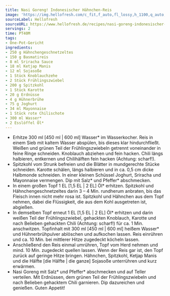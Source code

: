 ```yaml
---
title: Nasi Goreng! Indonesischer Hähnchen-Reis
image: 'https://img.hellofresh.com/c_fit,f_auto,fl_lossy,h_1100,q_auto,w_2600/hellofresh_s3/image/nasi-goreng-indonesischer-hahnchen-reis-c7ae5531.jpg'
sourceLabel: Hellofresh
sourceURL: https://www.hellofresh.de/recipes/nasi-goreng-indonesischer-hahnchen-reis-62384955c3a56c7cd45b36fb
servings: 2
time: PT40M
tags:
- One-Pot-Gericht
ingredients:
- 250 g Hähnchengeschnetzeltes
- 150 g Basmatireis
- 8 ml Sriracha Sauce
- 18 ml Ketjap Manis
- 12 ml Sojasoße
- 1 Stück Knoblauchzehe
- 2 Stück Frühlingszwiebel
- 200 g Spitzkohl
- 1 Stück Karotte
- 20 g Erdnüsse
- 4 g Hühnerbrühe
- 75 g Joghurt
- 34 ml Mayonnaise
- 1 Stück rote Chilischote
- 300 ml Wasser*
- 2 Esslöffel Öl*
---
```


- Erhitze 300 ml [450 ml | 600 ml] Wasser\* im Wasserkocher.  Reis in einem Sieb mit kaltem Wasser abspülen, bis dieses klar hindurchfließt. Weißen und grünen Teil der Frühlingszwiebeln getrennt voneinander in feine Ringe schneiden.  Knoblauch abziehen und fein hacken.  Chili längs halbieren, entkernen und Chilihälften fein hacken (Achtung: scharf!).
- Spitzkohl vom Strunk befreien und die Blätter in mundgerechte Stücke schneiden.  Karotte schälen, längs halbieren und in ca. 0,5 cm dicke Halbmonde schneiden.  In einer kleinen Schüssel Joghurt, Sriracha und Mayonnaise vermengen.  Dip mit Salz\* und Pfeffer\* abschmecken.
- In einem großen Topf 1 EL [1,5 EL | 2 EL] Öl\* erhitzen.  Spitzkohl und Hähnchengeschnetzeltes darin 3 – 4 Min. rundherum anbraten, bis das Fleisch innen nicht mehr rosa ist.  Spitzkohl und Hähnchen aus dem Topf nehmen, dabei die Flüssigkeit, die aus dem Kohl ausgetreten ist, abgießen.
- In demselben Topf erneut 1 EL [1,5 EL | 2 EL] Öl\* erhitzen und darin weißen Teil der Frühlingszwiebel, gehackten Knoblauch, Karotte und nach Belieben gehackten Chili (Achtung: scharf!) für ca. 1 Min. anschwitzen.  Topfinhalt mit 300 ml [450 ml | 600 ml] heißem Wasser\* und Hühnerbrühpulver ablöschen und aufkochen lassen.  Reis einrühren und ca. 10 Min. bei mittlerer Hitze zugedeckt köcheln lassen.
- Anschließend den Reis einmal umrühren, Topf vom Herd nehmen und mind. 10 Min. zugedeckt quellen lassen.  Wenn der Reis gar ist, den Topf zurück auf geringe Hitze bringen.  Hähnchen, Spitzkohl, Ketjap Manis und die Hälfte [die Hälfte | die ganze] Sojasoße unterrühren und kurz erwärmen.
- Nasi Goreng mit Salz\* und Pfeffer\* abschmecken und auf Teller verteilen.  Mit Erdnüssen, dem grünen Teil der Frühlingszwiebeln und nach Belieben gehacktem Chili garnieren.  Dip dazureichen und genießen.  Guten Appetit!
